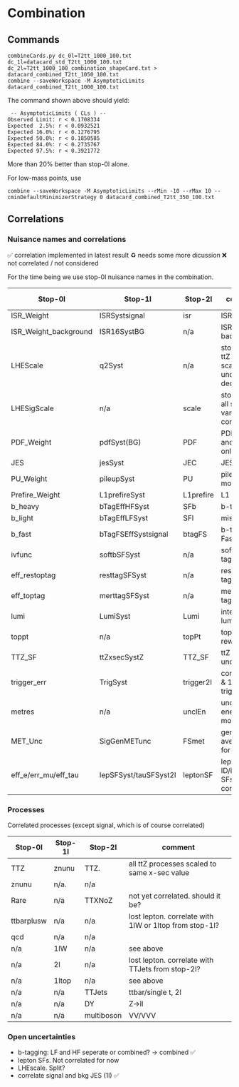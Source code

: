 # Combination

## Commands

```
combineCards.py dc_0l=T2tt_1000_100.txt dc_1l=datacard_std_T2tt_1000_100.txt dc_2l=T2tt_1000_100_combination_shapeCard.txt > datacard_combined_T2tt_1050_100.txt
combine --saveWorkspace -M AsymptoticLimits datacard_combined_T2tt_1000_100.txt
```

The command shown above should yield:
```
 -- AsymptoticLimits ( CLs ) --
Observed Limit: r < 0.1708334
Expected  2.5%: r < 0.0932521
Expected 16.0%: r < 0.1276795
Expected 50.0%: r < 0.1850585
Expected 84.0%: r < 0.2735767
Expected 97.5%: r < 0.3921772
```
More than 20% better than stop-0l alone.

For low-mass points, use
```
combine --saveWorkspace -M AsymptoticLimits --rMin -10 --rMax 10 --cminDefaultMinimizerStrategy 0 datacard_combined_T2tt_350_100.txt
```

## Correlations

### Nuisance names and correlations

:white_check_mark: correlation implemented in latest result
:recycle: needs some more dicussion
:x: not correlated / not considered

For the time being we use stop-0l nuisance names in the combination.

| Stop-0l               | Stop-1l               | Stop-2l       | comment       | Correlation implemented |
| -------               | -------               | -------       | -----------   | -------                 |
| ISR_Weight            | ISRSystsignal         | isr           | ISR, signal   | :white_check_mark: | 
| ISR_Weight_background | ISR16SystBG           | n/a           | ISR, background | :white_check_mark: |
| LHEScale              | q2Syst                | n/a           | stop-2l has ttZ and ttbar scale uncertainty decorrelated | :recycle: |
| LHESigScale           | n/a                   | scale         | stop-1l has all scale variations correlated | :recycle: |
| PDF_Weight            | pdfSyst(BG)           | PDF           | PDF (Bkg and tt+DM only) | :white_check_mark: |
| JES                   | jesSyst               | JEC           | JES | :white_check_mark: |
| PU_Weight             | pileupSyst            | PU            | pileup modeling | :white_check_mark: |
| Prefire_Weight        | L1prefireSyst         | L1prefire     | L1 prefire | :white_check_mark: |
| b_heavy               | bTagEffHFSyst         | SFb           | b-tag | :white_check_mark: |
| b_light               | bTagEffLFSyst         | SFl           | mistag | :white_check_mark: |
| b_fast                | bTagFSEffSystsignal   | btagFS        | b-tag FastSim | :white_check_mark: |
| ivfunc                | softbSFSyst           | n/a           | soft b-tagging | :white_check_mark: |
| eff_restoptag         | resttagSFSyst         | n/a           | resolved top tag | :white_check_mark: |
| eff_toptag            | merttagSFSyst         | n/a           | merged top tag | :white_check_mark: |
| lumi                  | LumiSyst              | Lumi          | integrated luminosity | :white_check_mark: |
| toppt                 | n/a                   | topPt         | top pT reweighting | :white_check_mark: |
| TTZ_SF                | ttZxsecSystZ          | TTZ_SF        | ttZ x-sec uncertainty | :white_check_mark: |
| trigger_err           | TrigSyst              | trigger2l     | correlate 0l & 1l (same triggers) | :white_check_mark: |
| metres                | n/a                   | unclEn        | unclustered energy modeling | :white_check_mark: |
| MET_Unc               | SigGenMETunc          | FSmet         | gen/reco averaging for FastSim | :white_check_mark: |
| eff_e/err_mu/eff_tau  | lepSFSyst/tauSFSyst2l | leptonSF      | lepton ID/isolation SFs. Not correlated. | :x: |

### Processes

Correlated processes (except signal, which is of course correlated)

| Stop-0l               | Stop-1l               | Stop-2l       | comment |
| -------               | -------               | -------       | ----------- |
| TTZ                   | znunu                 | TTZ.          | all ttZ processes scaled to same x-sec value |
| znunu                 | n/a.                  | n/a           | |
| Rare                  | n/a                   | TTXNoZ        | not yet correlated. should it be? |
| ttbarplusw            | n/a                   | n/a           | lost lepton. correlate with 1lW or 1ltop from stop-1l? |
| qcd                   | n/a                   | n/a           | |
| n/a                   | 1lW                   | n/a           | see above |
| n/a                   | 2l                    | n/a           | lost lepton. correlate with TTJets from stop-2l? |
| n/a                   | 1ltop                 | n/a           | see above |
| n/a                   | n/a                   | TTJets        | ttbar/single t, 2l |
| n/a                   | n/a                   | DY            | Z->ll |
| n/a                   | n/a                   | multiboson    | VV/VVV |

### Open uncertainties
- b-tagging: LF and HF seperate or combined? -> combined :white_check_mark:
- lepton SFs. Not correlated for now
- LHEscale. Split?
- correlate signal and bkg JES (1l) :white_check_mark:

